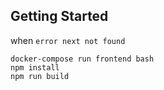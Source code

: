 ## Getting Started
when `error next not found`

```
docker-compose run frontend bash
npm install
npm run build
```
